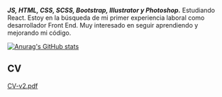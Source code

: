 <i><b>JS, HTML, CSS, SCSS, Bootstrap, Illustrator y Photoshop.</b></i>
Estudiando React.
Estoy en la búsqueda de mi primer experiencia laboral como desarrollador Front End. Muy interesado en seguir aprendiendo y mejorando mi código.

[![Anurag's GitHub stats](https://github-readme-stats.vercel.app/api?username=nicoprten&title_color=0072e7&text_color=ffffff&bg_color=141414)](https://github.com/anuraghazra/github-readme-stats)


<h2>CV</h2>

[CV-v2.pdf](https://github.com/nicoprten/nicoprten/files/7308504/CV-v2.pdf)



<!--
**nicoprten/nicoprten** is a ✨ _special_ ✨ repository because its `README.md` (this file) appears on your GitHub profile.

Here are some ideas to get you started:

- 🔭 I’m currently working on ...
- 🌱 I’m currently learning ...
- 👯 I’m looking to collaborate on ...
- 🤔 I’m looking for help with ...
- 💬 Ask me about ...
- 📫 How to reach me: ...
- 😄 Pronouns: ...
- ⚡ Fun fact: ...
-->

